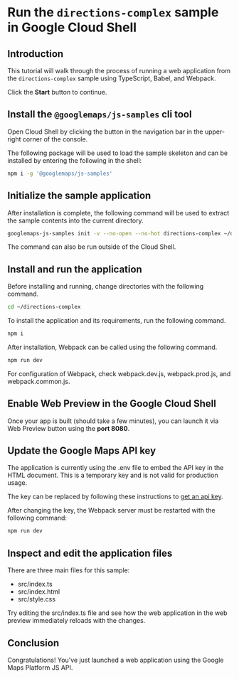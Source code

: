 # Run the `directions-complex` sample in Google Cloud Shell

<walkthrough-tutorial-duration duration="10"/>

## Introduction

This tutorial will walk through the process of running a web application from
the `directions-complex` sample using TypeScript, Babel, and Webpack.

Click the **Start** button to continue.

## Install the `@googlemaps/js-samples` cli tool

Open Cloud Shell by clicking the
<walkthrough-cloud-shell-icon></walkthrough-cloud-shell-icon> button in the
navigation bar in the upper-right corner of the console.

The following package will be used to load the sample skeleton and can be
installed by entering the following in the shell:

```bash
npm i -g '@googlemaps/js-samples'
```

## Initialize the sample application

After installation is complete, the following command will be used to extract
the sample contents into the current directory.

```bash
googlemaps-js-samples init -v --no-open --no-hot directions-complex ~/directions-complex
```

The command can also be run outside of the Cloud Shell.

## Install and run the application

Before installing and running, change directories with the following command.

```bash
cd ~/directions-complex
```

To install the application and its requirements, run the following command.

```bash
npm i
```

After installation, Webpack can be called using the following command.

```bash
npm run dev
```

For configuration of Webpack, check
<walkthrough-editor-open-file filePath="directions-complex/webpack.dev.js">webpack.dev.js</walkthrough-editor-open-file>,
<walkthrough-editor-open-file filePath="directions-complex/webpack.prod.js">webpack.prod.js</walkthrough-editor-open-file>,
and
<walkthrough-editor-open-file filePath="directions-complex/webpack.common.js">webpack.common.js</walkthrough-editor-open-file>.

## Enable Web Preview in the Google Cloud Shell

Once your app is built (should take a few minutes), you can launch it via
<walkthrough-spotlight-pointer target="cloudshell" spotlightId="devshell-web-preview-button">Web
Preview button</walkthrough-spotlight-pointer> using the **port 8080**.

## Update the Google Maps API key

The application is currently using the
<walkthrough-editor-open-file filePath="directions-complex/.env">.env</walkthrough-editor-open-file>
file to embed the API key in the HTML document. This is a temporary key and is
not valid for production usage.

The key can be replaced by following these instructions to
[get an api key](https://developers.google.com/maps/documentation/javascript/get-api-key).

After changing the key, the Webpack server must be restarted with the following
command:

```bash
npm run dev
```

## Inspect and edit the application files

There are three main files for this sample:

*   <walkthrough-editor-open-file filePath="directions-complex/src/index.ts">src/index.ts</walkthrough-editor-open-file>
*   <walkthrough-editor-open-file filePath="directions-complex/src/index.html">src/index.html</walkthrough-editor-open-file>
*   <walkthrough-editor-open-file filePath="directions-complex/src/style.css">src/style.css</walkthrough-editor-open-file>

Try editing the <walkthrough-editor-open-file filePath="directions-complex/src/index.ts">src/index.ts</walkthrough-editor-open-file> file and see how the web application in the web preview immediately reloads with the changes.

## Conclusion

<walkthrough-conclusion-trophy></walkthrough-conclusion-trophy>

Congratulations! You've just launched a web application using the Google Maps
Platform JS API.
